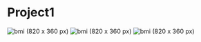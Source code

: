 # Project1
![bmi (820 x 360 px)](https://github.com/jismi123/Project1/blob/main/Screenshot%20(274).png)
![bmi (820 x 360 px)](https://github.com/jismi123/Project1/blob/main/Screenshot%20(275).png)
![bmi (820 x 360 px)](https://github.com/jismi123/Project1/blob/main/Screenshot%20(276).png)


    
